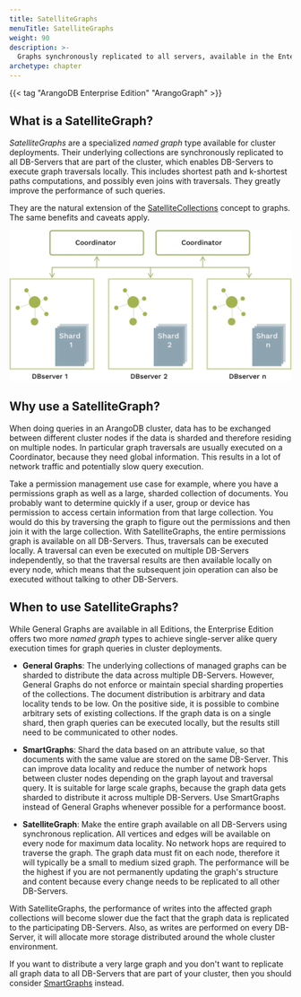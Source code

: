 ```yaml
---
title: SatelliteGraphs
menuTitle: SatelliteGraphs
weight: 90
description: >-
  Graphs synchronously replicated to all servers, available in the Enterprise Edition
archetype: chapter
---
```

{{< tag "ArangoDB Enterprise Edition" "ArangoGraph" >}}

## What is a SatelliteGraph?

_SatelliteGraphs_ are a specialized _named graph_ type available for cluster
deployments. Their underlying collections are synchronously replicated to all
DB-Servers that are part of the cluster, which enables DB-Servers to execute
graph traversals locally. This includes shortest path and k-shortest paths
computations, and possibly even joins with traversals. They greatly improve
the performance of such queries.

They are the natural extension of the [SatelliteCollections](../../develop/satellitecollections.md)
concept to graphs. The same benefits and caveats apply.

![ArangoDB SatelliteGraphs](../../../images/SatelliteGraphs.webp)

## Why use a SatelliteGraph?

When doing queries in an ArangoDB cluster, data has to be exchanged between
different cluster nodes if the data is sharded and therefore residing
on multiple nodes. In particular graph traversals are usually executed on a
Coordinator, because they need global information. This results in a lot of
network traffic and potentially slow query execution.

Take a permission management use case for example, where you have a permissions
graph as well as a large, sharded collection of documents. You probably want to
determine quickly if a user, group or device has permission to access certain
information from that large collection. You would do this by traversing the
graph to figure out the permissions and then join it with the large collection.
With SatelliteGraphs, the entire permissions graph is available on all
DB-Servers. Thus, traversals can be executed locally. A traversal can even be
executed on multiple DB-Servers independently, so that the traversal results
are then available locally on every node, which means that the subsequent join
operation can also be executed without talking to other DB-Servers.

## When to use SatelliteGraphs?

While General Graphs are available in all Editions, the Enterprise Edition
offers two more _named graph_ types to achieve single-server alike query
execution times for graph queries in cluster deployments.

- **General Graphs**:
  The underlying collections of managed graphs can be sharded to distribute the
  data across multiple DB-Servers. However, General Graphs do not enforce or
  maintain special sharding properties of the collections. The document
  distribution is arbitrary and data locality tends to be low. On the positive
  side, it is possible to combine arbitrary sets of existing collections.
  If the graph data is on a single shard, then graph queries can be executed
  locally, but the results still need to be communicated to other nodes.

- **SmartGraphs**:
  Shard the data based on an attribute value, so that documents with the same
  value are stored on the same DB-Server. This can improve data locality and
  reduce the number of network hops between cluster nodes depending on the
  graph layout and traversal query. It is suitable for large scale graphs,
  because the graph data gets sharded to distribute it across multiple
  DB-Servers. Use SmartGraphs instead of General Graphs whenever possible for
  a performance boost.

- **SatelliteGraph**:
  Make the entire graph available on all DB-Servers using synchronous
  replication. All vertices and edges will be available on every node for
  maximum data locality. No network hops are required to traverse the graph.
  The graph data must fit on each node, therefore it will typically be a small
  to medium sized graph. The performance will be the highest if you are not
  permanently updating the graph's structure and content because every change
  needs to be replicated to all other DB-Servers.

With SatelliteGraphs, the performance of writes into the affected graph collections
will become slower due the fact that the graph data is replicated to the
participating DB-Servers. Also, as writes are performed on every DB-Server, it
will allocate more storage distributed around the whole cluster environment.

If you want to distribute a very large graph and you don't want to replicate
all graph data to all DB-Servers that are part of your cluster, then you should
consider [SmartGraphs](../smartgraphs/_index.md) instead.
